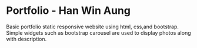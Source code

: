 # Portfolio - Han Win Aung
  Basic portfolio static responsive website using html, css,and bootstrap. Simple widgets such as bootstrap carousel are used to display photos along with description. 
